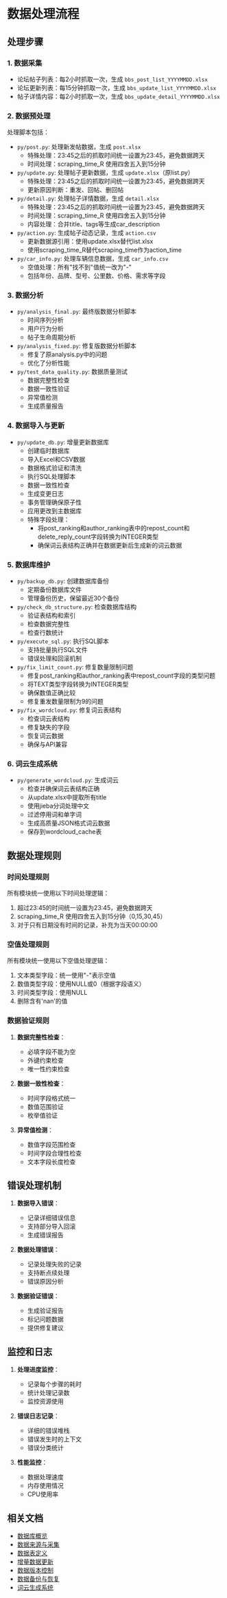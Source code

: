 # 数据处理流程

## 处理步骤

### 1. 数据采集
- 论坛帖子列表：每2小时抓取一次，生成 `bbs_post_list_YYYYMMDD.xlsx`
- 论坛更新列表：每15分钟抓取一次，生成 `bbs_update_list_YYYYMMDD.xlsx`
- 帖子详情内容：每2小时抓取一次，生成 `bbs_update_detail_YYYYMMDD.xlsx`

### 2. 数据预处理
处理脚本包括：
- `py/post.py`: 处理新发帖数据，生成 `post.xlsx`
  - 特殊处理：23:45之后的抓取时间统一设置为23:45，避免数据跨天
  - 时间处理：scraping_time_R 使用四舍五入到15分钟
- `py/update.py`: 处理帖子更新数据，生成 `update.xlsx`（原list.py）
  - 特殊处理：23:45之后的抓取时间统一设置为23:45，避免数据跨天
  - 更新原因判断：重发、回帖、删回帖
- `py/detail.py`: 处理帖子详情数据，生成 `detail.xlsx`
  - 特殊处理：23:45之后的抓取时间统一设置为23:45，避免数据跨天
  - 时间处理：scraping_time_R 使用四舍五入到15分钟
  - 内容处理：合并title、tags等生成car_description
- `py/action.py`: 生成帖子动态记录，生成 `action.csv`
  - 更新数据源引用：使用update.xlsx替代list.xlsx
  - 使用scraping_time_R替代scraping_time作为action_time
- `py/car_info.py`: 处理车辆信息数据，生成 `car_info.csv`
  - 空值处理：所有"找不到"值统一改为"-"
  - 包括年份、品牌、型号、公里数、价格、需求等字段

### 3. 数据分析
- `py/analysis_final.py`: 最终版数据分析脚本
  - 时间序列分析
  - 用户行为分析
  - 帖子生命周期分析
- `py/analysis_fixed.py`: 修复版数据分析脚本
  - 修复了原analysis.py中的问题
  - 优化了分析性能
- `py/test_data_quality.py`: 数据质量测试
  - 数据完整性检查
  - 数据一致性验证
  - 异常值检测
  - 生成质量报告

### 4. 数据导入与更新
- `py/update_db.py`: 增量更新数据库
  - 创建临时数据库
  - 导入Excel和CSV数据
  - 数据格式验证和清洗
  - 执行SQL处理脚本
  - 数据一致性检查
  - 生成变更日志
  - 事务管理确保原子性
  - 应用更改到主数据库
  - 特殊字段处理：
    - 将post_ranking和author_ranking表中的repost_count和delete_reply_count字段转换为INTEGER类型
    - 确保词云表结构正确并在数据更新后生成新的词云数据

### 5. 数据库维护
- `py/backup_db.py`: 创建数据库备份
  - 定期备份数据库文件
  - 管理备份历史，保留最近30个备份
- `py/check_db_structure.py`: 检查数据库结构
  - 验证表结构和索引
  - 检查数据完整性
  - 检查行数统计
- `py/execute_sql.py`: 执行SQL脚本
  - 支持批量执行SQL文件
  - 错误处理和回滚机制
- `py/fix_limit_count.py`: 修复数量限制问题
  - 修复post_ranking和author_ranking表中repost_count字段的类型问题
  - 将TEXT类型字段转换为INTEGER类型
  - 确保数值正确比较
  - 修复重发数量限制为9的问题
- `py/fix_wordcloud.py`: 修复词云表结构
  - 检查词云表结构
  - 修复缺失的字段
  - 恢复词云数据
  - 确保与API兼容

### 6. 词云生成系统
- `py/generate_wordcloud.py`: 生成词云
  - 检查并确保词云表结构正确
  - 从update.xlsx中提取所有title
  - 使用jieba分词处理中文
  - 过滤停用词和单字词
  - 生成高质量JSON格式词云数据
  - 保存到wordcloud_cache表

## 数据处理规则

### 时间处理规则
所有模块统一使用以下时间处理逻辑：
1. 超过23:45的时间统一设置为23:45，避免数据跨天
2. scraping_time_R 使用四舍五入到15分钟（0,15,30,45）
3. 对于只有日期没有时间的记录，补充为当天00:00:00

### 空值处理规则
所有模块统一使用以下空值处理逻辑：
1. 文本类型字段：统一使用"-"表示空值
2. 数值类型字段：使用NULL或0（根据字段语义）
3. 时间类型字段：使用NULL
4. 删除含有'nan'的值

### 数据验证规则
1. **数据完整性检查**：
   - 必填字段不能为空
   - 外键约束检查
   - 唯一性约束检查

2. **数据一致性检查**：
   - 时间字段格式统一
   - 数值范围验证
   - 枚举值验证

3. **异常值检测**：
   - 数值字段范围检查
   - 时间字段合理性检查
   - 文本字段长度检查

## 错误处理机制

1. **数据导入错误**：
   - 记录详细错误信息
   - 支持部分导入回滚
   - 生成错误报告

2. **数据处理错误**：
   - 记录处理失败的记录
   - 支持断点续处理
   - 错误原因分析

3. **数据验证错误**：
   - 生成验证报告
   - 标记问题数据
   - 提供修复建议

## 监控和日志

1. **处理进度监控**：
   - 记录每个步骤的耗时
   - 统计处理记录数
   - 监控资源使用

2. **错误日志记录**：
   - 详细的错误堆栈
   - 错误发生时的上下文
   - 错误分类统计

3. **性能监控**：
   - 数据处理速度
   - 内存使用情况
   - CPU使用率

## 相关文档

- [数据库概览](./db_overview.md)
- [数据来源与采集](./db_data_sources.md)
- [数据表定义](./db_table_definitions.md)
- [增量数据更新](./db_incremental_updates.md)
- [数据版本控制](./db_version_control.md)
- [数据备份与恢复](./db_backup_recovery.md)
- [词云生成系统](./db_wordcloud_system.md) 